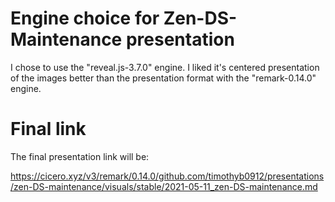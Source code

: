 # Engine choice for Zen-DS-Maintenance presentation

I chose to use the "reveal.js-3.7.0" engine.
I liked it's centered presentation of the images better than the presentation
format with the "remark-0.14.0" engine.

# Final link

The final presentation link will be:

https://cicero.xyz/v3/remark/0.14.0/github.com/timothyb0912/presentations/zen-DS-maintenance/visuals/stable/2021-05-11_zen-DS-maintenance.md
